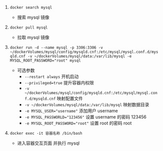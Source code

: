 1. `docker search mysql` 
    + 搜索 mysql 镜像
2. `docker pull mysql` 
    + 拉取 mysql 镜像
3. `docker run -d --name mysql -p 3306:3306 -v ~/dockerVolumes/mysql/config/mysqld.cnf:/etc/mysql/mysql.conf.d/mysqld.cnf -v ~/dockerVolumes/mysql/data:/var/lib/mysql -e MYSQL_ROOT_PASSWORD="root" mysql`
    * 可选参数
        * `--restart always` 开机启动
        * `--privileged=true` 提升容器内权限
        * `-v ~/dockerVolumes/mysql/config/mysqld.cnf:/etc/mysql/mysql.conf.d/mysqld.cnf` 映射配置文件
        * `-v ~/dockerVolumes/mysql/data:/var/lib/mysql` 映射数据目录
        * `-e MYSQL_USER="username"` 添加用户 username
        * `-e MYSQL_PASSWORLD="123456"` 设置 username 的密码 123456
        * `-e MYSQL_ROOT_PASSWORD="root"` 设置 root 的密码 root

4. `docker exec -it 容器名称 /bin/bash` 
    + 进入容器交互页面 并执行 mysql